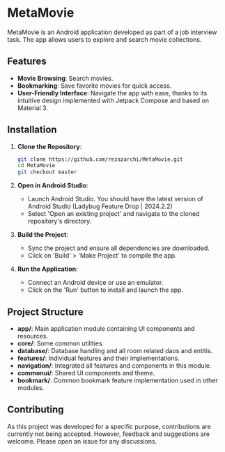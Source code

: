 # MetaMovie

MetaMovie is an Android application developed as part of a job interview task. The app allows users to explore and search movie collections.

## Features

- **Movie Browsing**: Search movies.
- **Bookmarking**: Save favorite movies for quick access.
- **User-Friendly Interface**: Navigate the app with ease, thanks to its intuitive design implemented with Jetpack Compose and based on Material 3.

## Installation

1. **Clone the Repository**:

   ```bash
   git clone https://github.com/rezazarchi/MetaMovie.git
   cd MetaMovie
   git checkout master
   ```

2. **Open in Android Studio**:

   - Launch Android Studio. You should have the latest version of Android Studio (Ladybug Feature Drop | 2024.2.2)
   - Select 'Open an existing project' and navigate to the cloned repository's directory.

3. **Build the Project**:

   - Sync the project and ensure all dependencies are downloaded.
   - Click on 'Build' > 'Make Project' to compile the app.

4. **Run the Application**:

   - Connect an Android device or use an emulator.
   - Click on the 'Run' button to install and launch the app.

## Project Structure

- **app/**: Main application module containing UI components and resources.
- **core/**: Some common utilities.
- **database/**: Database handling and all room related daos and entitis.
- **features/**: Individual features and their implementations.
- **navigation/**: Integrated all features and components in this module.
- **commonui/**: Shared UI components and theme.
- **bookmark/**: Common bookmark feature implementation used in other modules.

## Contributing

As this project was developed for a specific purpose, contributions are currently not being accepted. However, feedback and suggestions are welcome. Please open an issue for any discussions.
